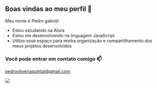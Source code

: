## Boas vindas ao meu perfil 👋

Meu nome é Pedro gabriel

- Estou estudando na Alura
- Estou me desenvolvendo na linguagem JavaScript
- Utilizo esse espaço para minha organização e compartilhamento dos meus projetos desenvolvidos

### Você pode entrar em contato comigo 📫

pedrooliveiraquintal@gmail.com

![](https://media.tenor.com/opEBWw0uddoAAAAM/umm.gif)
